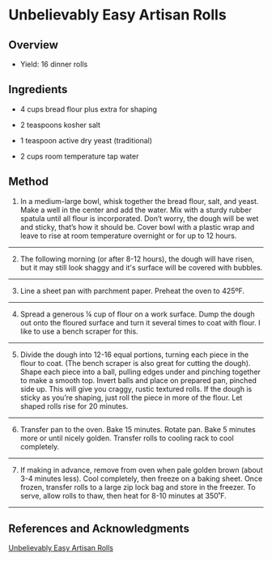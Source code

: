# Unbelievably Easy Artisan Rolls

## Overview

- Yield: 16 dinner rolls

## Ingredients

- 4 cups bread flour plus extra for shaping

- 2 teaspoons kosher salt

- 1 teaspoon active dry yeast (traditional)

- 2 cups room temperature tap water

## Method

1. In a medium-large bowl, whisk together the bread flour, salt, and yeast. Make a well in the center and add the water. Mix with a sturdy rubber spatula until all flour is incorporated. Don’t worry, the dough will be wet and sticky, that’s how it should be. Cover bowl with a plastic wrap and leave to rise at room temperature overnight or for up to 12 hours.
---

2. The following morning (or after 8-12 hours), the dough will have risen, but it may still look shaggy and it's surface will be covered with bubbles.
---

3. Line a sheet pan with parchment paper. Preheat the oven to 425ºF.
---

4. Spread a generous ¼ cup of flour on a work surface. Dump the dough out onto the floured surface and turn it several times to coat with flour. I like to use a bench scraper for this.
---

5. Divide the dough into 12-16 equal portions, turning each piece in the flour to coat. (The bench scraper is also great for cutting the dough). Shape each piece into a ball, pulling edges under and pinching together to make a smooth top. Invert balls and place on prepared pan, pinched side up. This will give you craggy, rustic textured rolls. If the dough is sticky as you’re shaping, just roll the piece in more of the flour. Let shaped rolls rise for 20 minutes.
---

6. Transfer pan to the oven. Bake 15 minutes. Rotate pan. Bake 5 minutes more or until nicely golden. Transfer rolls to cooling rack to cool completely.
---

7. If making in advance, remove from oven when pale golden brown (about 3-4 minutes less). Cool completely, then freeze on a baking sheet. Once frozen, transfer rolls to a large zip lock bag and store in the freezer. To serve, allow rolls to thaw, then heat for 8-10 minutes at 350˚F.
---

## References and Acknowledgments

[Unbelievably Easy Artisan Rolls](https://thecafesucrefarine.com/unbelievably-easy-artisan-rolls/)

